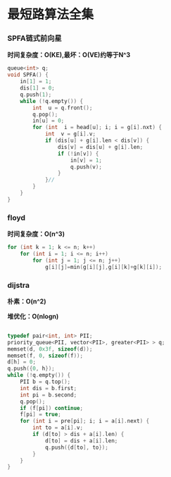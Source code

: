 # 最短路算法全集

### SPFA链式前向星

**时间复杂度：O(KE),最坏：O(VE)约等于N^3**

```c++
queue<int> q;
void SPFA() {
	in[1] = 1;
	dis[1] = 0;
	q.push(1);
	while (!q.empty()) {
		int  u = q.front();
		q.pop();
		in[u] = 0;
		for (int  i = head[u]; i; i = g[i].nxt) {
			int  v = g[i].v;
			if (dis[u] + g[i].len < dis[v]) {
				dis[v] = dis[u] + g[i].len;
				if (!in[v]) {
					in[v] = 1;
					q.push(v);
				}
			}//
		}
	}
}
```



### floyd

**时间复杂度：O(n^3)**

```c++
for (int k = 1; k <= n; k++)
	for (int i = 1; i <= n; i++)
		for (int j = 1; j <= n; j++)
            g[i][j]=min(g[i][j],g[i][k]+g[k][i]);
```

### dijstra

**朴素：O(n^2)**

**堆优化：O(nlogn)**

```c++

typedef pair<int, int> PII;
priority_queue<PII, vector<PII>, greater<PII> > q;
memset(d, 0x3f, sizeof(d));
memset(f, 0, sizeof(f));
d[h] = 0;
q.push({0, h});
while (!q.empty()) {
	PII b = q.top();
	int dis = b.first;
	int pi = b.second;
	q.pop();
	if (f[pi]) continue;
	f[pi] = true;
	for (int i = pre[pi]; i; i = a[i].next) {
		int to = a[i].v;
		if (d[to] > dis + a[i].len) {
			d[to] = dis + a[i].len;
			q.push({d[to], to});
		}
	}
}


```

